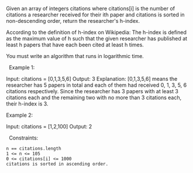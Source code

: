Given an array of integers citations where citations[i] is the number of citations a researcher received for their ith paper and citations is sorted in non-descending order, return the researcher's h-index.

According to the definition of h-index on Wikipedia: The h-index is defined as the maximum value of h such that the given researcher has published at least h papers that have each been cited at least h times.

You must write an algorithm that runs in logarithmic time.

 
Example 1:

Input: citations = [0,1,3,5,6]
Output: 3
Explanation: [0,1,3,5,6] means the researcher has 5 papers in total and each of them had received 0, 1, 3, 5, 6 citations respectively.
Since the researcher has 3 papers with at least 3 citations each and the remaining two with no more than 3 citations each, their h-index is 3.


Example 2:

Input: citations = [1,2,100]
Output: 2


 
Constraints:


	n == citations.length
	1 <= n <= 105
	0 <= citations[i] <= 1000
	citations is sorted in ascending order.

